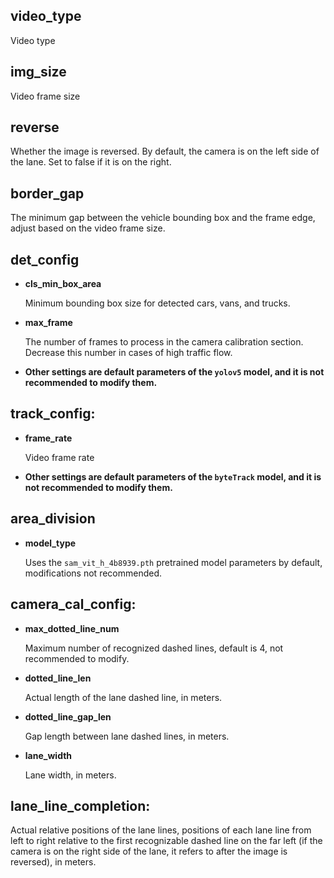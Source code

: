 ## video_type
  Video type

## img_size
  Video frame size

## reverse
  Whether the image is reversed. By default, the camera is on the left side of the lane. Set to false if it is on the right.

## border_gap
  The minimum gap between the vehicle bounding box and the frame edge, adjust based on the video frame size.

## det_config
  - **cls_min_box_area**

    Minimum bounding box size for detected cars, vans, and trucks.

  - **max_frame**
    
    The number of frames to process in the camera calibration section. Decrease this number in cases of high traffic flow.
    
  - **Other settings are default parameters of the `yolov5` model, and it is not recommended to modify them.**

## track_config:
  - **frame_rate**
    
    Video frame rate
    
  - **Other settings are default parameters of the `byteTrack` model, and it is not recommended to modify them.**

## area_division
  - **model_type**
    
    Uses the `sam_vit_h_4b8939.pth` pretrained model parameters by default, modifications not recommended.
    
## camera_cal_config:
  - **max_dotted_line_num**
    
    Maximum number of recognized dashed lines, default is 4, not recommended to modify.
    
  - **dotted_line_len**
    
    Actual length of the lane dashed line, in meters.
    
  - **dotted_line_gap_len**
    
    Gap length between lane dashed lines, in meters.
    
  - **lane_width**
    
    Lane width, in meters.

## lane_line_completion:
  Actual relative positions of the lane lines, positions of each lane line from left to right relative to the first recognizable dashed line on the far left (if the camera is on the right side of the lane, it refers to after the image is reversed), in meters.
